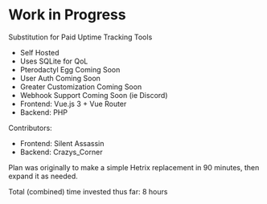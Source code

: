 # Work in Progress
Substitution for Paid Uptime Tracking Tools
- Self Hosted
- Uses SQLite for QoL
- Pterodactyl Egg Coming Soon
- User Auth Coming Soon
- Greater Customization Coming Soon
- Webhook Support Coming Soon (ie Discord)
- Frontend: Vue.js 3 + Vue Router
- Backend: PHP

Contributors: 
- Frontend: Silent Assassin
- Backend: Crazys_Corner

Plan was originally to make a simple Hetrix replacement in 90 minutes, then expand it as needed. 

Total (combined) time invested thus far: 8 hours
